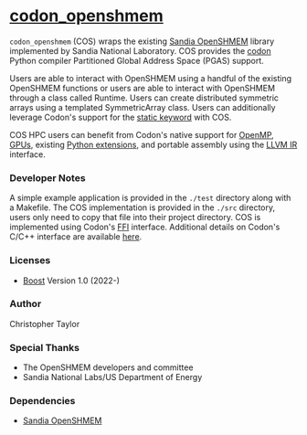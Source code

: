 <!-- Copyright (c) 2022 Christopher Taylor                                          -->
<!--                                                                                -->
<!--   Distributed under the Boost Software License, Version 1.0. (See accompanying -->
<!--   file LICENSE_1_0.txt or copy at http://www.boost.org/LICENSE_1_0.txt)        -->
# [codon_openshmem](https://github.com/ct-clmsn/codon_openshmem)

`codon_openshmem` (COS) wraps the existing [Sandia OpenSHMEM](https://github.com/Sandia-OpenSHMEM/SOS) library implemented by Sandia National Laboratory. COS provides the [codon](https://github.com/exaloop/codon) Python compiler Partitioned Global Address Space (PGAS) support.

Users are able to interact with OpenSHMEM using a handful of the existing OpenSHMEM functions or users are able to interact with OpenSHMEM through a class called Runtime. Users can create distributed symmetric arrays using a templated SymmetricArray class. Users can additionally leverage Codon's support for the [static keyword](https://docs.exaloop.io/codon/language/statics) with COS.

COS HPC users can benefit from Codon's native support for [OpenMP](https://docs.exaloop.io/codon/advanced/parallel), [GPUs](https://docs.exaloop.io/codon/advanced/gpu), existing [Python extensions](https://docs.exaloop.io/codon/interoperability/pyext), and portable assembly using the [LLVM IR](https://docs.exaloop.io/codon/language/llvm) interface. 


### Developer Notes

A simple example application is provided in the `./test` directory along with a Makefile. The COS implementation is provided in the `./src` directory, users only need to copy that file into their project directory. COS is implemented using Codon's [FFI](https://docs.exaloop.io/codon/language/ffi) interface. Additional details on Codon's C/C++ interface are available [here](https://docs.exaloop.io/codon/interoperability/cpp).

### Licenses

* [Boost](https://www.boost.org/users/license.html) Version 1.0 (2022-)

### Author

Christopher Taylor

### Special Thanks

* The OpenSHMEM developers and committee
* Sandia National Labs/US Department of Energy

### Dependencies

* [Sandia OpenSHMEM](https://github.com/Sandia-OpenSHMEM/SOS)
